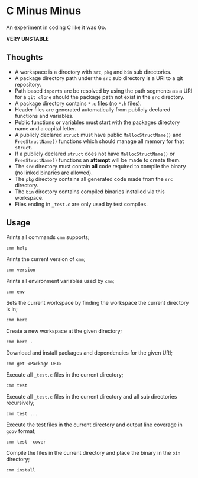 # C Minus Minus

An experiment in coding C like it was Go.

__VERY UNSTABLE__

## Thoughts

* A workspace is a directory with `src`, `pkg` and `bin` sub directories.
* A package directory path under the `src` sub directory is a URI to a git repository.
* Path based `imports` are be resolved by using the path segments as a URI for a `git clone` should the package path not exist in the `src` directory.
* A package directory contains `*.c` files (no `*.h` files).
* Header files are generated automatically from publicly declared functions and variables.
* Public functions or variables must start with the packages directory name and a capital letter.
* A publicly declared `struct` must have public `MallocStructName()` and `FreeStructName()` functions which should manage all memory for that `struct`.
* If a publicly declared `struct` does not have `MallocStructName()` or `FreeStructName()` functions an __attempt__ will be made to create them.
* The `src` directory must contain __all__ code required to compile the binary (no linked binaries are allowed).
* The `pkg` directory contains all generated code made from the `src` directory.
* The `bin` directory contains compiled binaries installed via this workspace.
* Files ending in `_test.c` are only used by test compiles.

## Usage

Prints all commands `cmm` supports;

	cmm help

Prints the current version of `cmm`;

	cmm version

Prints all environment variables used by `cmm`;

	cmm env

Sets the current workspace by finding the workspace the current directory is in;

	cmm here

Create a new workspace at the given directory;

	cmm here .

Download and install packages and dependencies for the given URI;

	cmm get <Package URI>

Execute all `_test.c` files in the current directory;

	cmm test

Execute all `_test.c` files in the current directory and all sub directories recursively;

	cmm test ...

Execute the test files in the current directory and output line coverage in `gcov` format;

	cmm test -cover

Compile the files in the current directory and place the binary in the `bin` directory;

	cmm install
